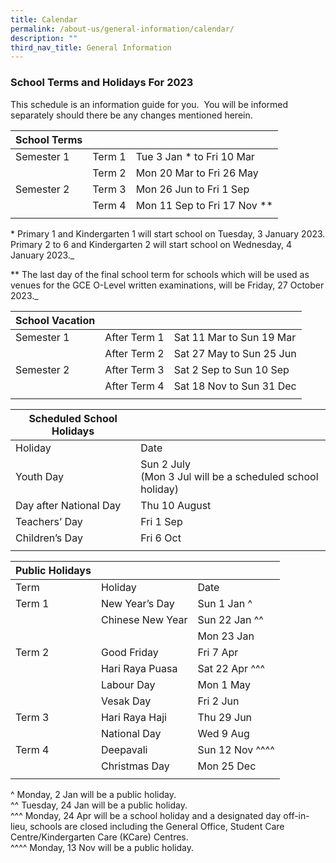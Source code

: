 ```yaml
---
title: Calendar
permalink: /about-us/general-information/calendar/
description: ""
third_nav_title: General Information
---
```

### School Terms and Holidays For 2023

This schedule is an information guide for you.&nbsp; You will be informed separately should there be any changes mentioned herein.

| School Terms | | |
|---|---|---|
| Semester 1 | Term 1 | Tue 3 Jan *&nbsp;to Fri 10 Mar |
|  | Term 2 | Mon 20 Mar to Fri 26 May |
| Semester 2 | Term 3 | Mon 26 Jun to Fri 1 Sep |
|  | Term 4 | Mon 11 Sep to Fri 17 Nov ** |
| | | |

*&nbsp;Primary 1 and Kindergarten 1 will start school on Tuesday, 3 January 2023. Primary 2 to 6 and Kindergarten 2 will start school on Wednesday, 4 January 2023._

** The last day of the final school term for schools which will be used as venues for the GCE O-Level written examinations, will be Friday, 27 October 2023._


| School Vacation | | |
|---|---|---|
| Semester 1 | After Term 1 | Sat 11 Mar to Sun 19 Mar |
|  | After Term 2 | Sat 27 May to Sun 25 Jun |
| Semester 2 | After Term 3 | Sat 2 Sep to Sun 10 Sep |
|  | After Term 4 | Sat 18 Nov to Sun 31 Dec |
| | | |

| Scheduled School Holidays |  |
|---|---|
| Holiday | Date |
| Youth Day | Sun 2 July<br>(Mon 3 Jul will be a scheduled school holiday) |
| Day after National Day | Thu 10 August |
| Teachers’ Day | Fri 1 Sep |
| Children’s Day | Fri 6 Oct |
| | | 

| Public Holidays |  |  |
|---|---|---|
| Term | Holiday | Date |
| Term 1 | New Year’s Day | Sun 1 Jan ^ |
|  | Chinese New Year | Sun 22 Jan ^^ |
|  |  | Mon 23 Jan |
| Term 2 | Good Friday | Fri 7 Apr |
|  | Hari Raya Puasa | Sat 22 Apr ^^^ |
|  | Labour Day | Mon 1 May |
|  | Vesak Day | Fri 2 Jun |
| Term 3 | Hari Raya Haji | Thu 29 Jun |
|  | National Day | Wed 9 Aug |
| Term 4 | Deepavali | Sun 12 Nov ^^^^  |
|  | Christmas Day | Mon 25 Dec |
| | | |

^ Monday, 2 Jan will be a public holiday.<br>
^^ Tuesday, 24 Jan will be a public holiday.<br>
^^^ Monday, 24 Apr will be a school holiday and a designated day off-in-lieu, schools are closed including the General Office, Student Care Centre/Kindergarten Care (KCare) Centres.<br>
^^^^ Monday, 13 Nov will be a public holiday.<br>